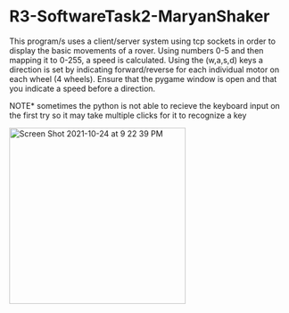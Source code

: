 # R3-SoftwareTask2-MaryanShaker
This program/s uses a client/server system using tcp sockets in order to display the basic movements of a rover. Using numbers 0-5 and then mapping it to 0-255, a speed is calculated. Using the (w,a,s,d) keys a direction is set by indicating forward/reverse for each individual motor on each wheel (4 wheels). Ensure that the pygame window is open and that you indicate a speed before a direction. 

NOTE* sometimes the python is not able to recieve the keyboard input on the first try so it may take multiple clicks for it to recognize a key

<img width="316" alt="Screen Shot 2021-10-24 at 9 22 39 PM" src="https://user-images.githubusercontent.com/92188747/138621519-cb9c7a9d-43b4-423c-9e09-135cd74f30d6.png">
